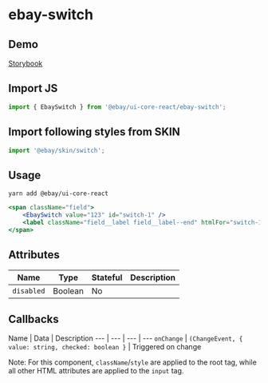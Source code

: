 # ebay-switch

## Demo
[Storybook](https://opensource.ebay.com/ebayui-core-react/main/?path=/story/form-input-ebay-switch--default-switch-button)

## Import JS
```jsx harmony
import { EbaySwitch } from '@ebay/ui-core-react/ebay-switch';
```

## Import following styles from SKIN
```jsx harmony
import '@ebay/skin/switch';
```

## Usage
```
yarn add @ebay/ui-core-react
```
```jsx harmony
<span className="field">
    <EbaySwitch value="123" id="switch-1" />
    <label className="field__label field__label--end" htmlFor="switch-1">Remember me</label>
</span>
```

## Attributes

Name | Type | Stateful | Description
--- | --- | --- | ---
`disabled` | Boolean | No |

## Callbacks
Name | Data | Description
--- | --- | --- | ---
`onChange` | `(ChangeEvent, { value: string, checked: boolean }` | Triggered on change

Note: For this component, `className`/`style` are applied to the root tag, while all other HTML attributes are applied to the `input` tag.

